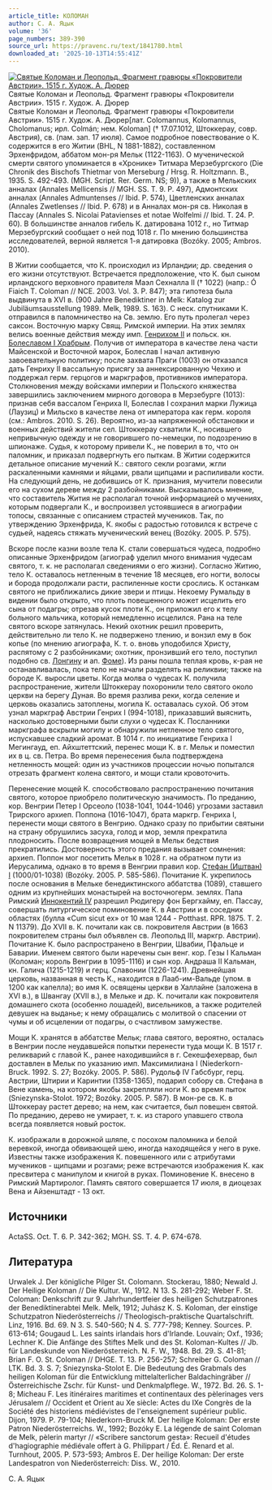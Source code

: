 ```yaml
---
article_title: КОЛОМАН
author: С. А. Яцык
volume: '36'
page_numbers: 389-390
source_url: https://pravenc.ru/text/1841780.html
downloaded_at: '2025-10-13T14:55:41Z'
---
```


[![Святые Коломан и Леопольд. Фрагмент гравюры «Покровители Австрии». 1515 г. Худож. А. Дюрер](https://pravenc.ru/data/2015/03/18/1234039086/i200.jpg "Кликните для увеличения картинки")](https://pravenc.ru/data/2015/03/18/1234039086/i400.jpg)Святые Коломан и Леопольд. Фрагмент гравюры «Покровители Австрии». 1515 г. Худож. А. Дюрер  
Святые Коломан и Леопольд. Фрагмент гравюры «Покровители Австрии». 1515 г. Худож. А. Дюрер[лат. Colomannus, Kolomannus, Cholomanus; ирл. Colmán; нем. Koloman] († 17.07.1012, Штоккерау, совр. Австрия), св. (пам. зап. 17 июля). Самое подробное повествование о К. содержится в его Житии (BHL, N 1881-1882), составленном Эрхенфридом, аббатом мон-ря Мельк (1122-1163). О мученической смерти святого упоминается в «Хронике» Титмара Мерзебургского (Die Chronik des Bischofs Thietmar von Merseburg / Hrsg. R. Holtzmann. B., 1935. S. 492-493. (MGH. Script. Rer. Germ. NS; 9)), а также в Мелькских анналах (Annales Mellicensis // MGH. SS. T. 9. P. 497), Адмонтских анналах (Annales Admuntenses // Ibid. P. 574), Цветленских анналах (Annales Zwetlenses // Ibid. P. 678) и в Анналах мон-ря св. Николая в Пассау (Annales S. Nicolai Patavienses et notae Wolfelmi // Ibid. T. 24. P. 60). В большинстве анналов гибель К. датирована 1012 г., но Титмар Мерзебургский сообщает о ней под 1018 г. По мнению большинства исследователей, верной является 1-я датировка (Bozóky. 2005; Ambros. 2010).

В Житии сообщается, что К. происходил из Ирландии; др. сведения о его жизни отсутствуют. Встречается предположение, что К. был сыном ирландского верховного правителя Маэл Сехналла II († 1022) (напр.: Ó Fiaich T. Coloman // NCE. 2003. Vol. 3. P. 847); эта гипотеза была выдвинута в XVI в. (900 Jahre Benediktiner in Melk: Katalog zur Jubiläumsausstellung 1989. Melk, 1989. S. 163). С неск. спутниками К. отправился в паломничество на Св. землю. Его путь пролегал через саксон. Восточную марку Свящ. Римской империи. На этих землях велись военные действия между имп. [Генрихом II](<https://pravenc.ru/text/Генрихом II.html>) и польск. кн. [Болеславом I Храбрым](<https://pravenc.ru/text/Болеслав I Храбрый.html>). Получив от императора в качестве лена части Майсенской и Восточной марок, Болеслав I начал активную завоевательную политику; после захвата Праги (1003) он отказался дать Генриху II вассальную присягу за аннексированную Чехию и поддержал герм. герцогов и маркграфов, противников императора. Столкновения между войсками империи и Польского княжества завершились заключением мирного договора в Мерзебурге (1013): признав себя вассалом Генриха II, Болеслав I сохранил марки Лужица (Лаузиц) и Мильско в качестве лена от императора как герм. короля (см.: Ambros. 2010. S. 26). Вероятно, из-за напряженной обстановки и военных действий жители сел. Штоккерау схватили К., носившего непривычную одежду и не говорившего по-немецки, по подозрению в шпионаже. Судья, к которому привели К., не поверил в то, что он паломник, и приказал подвергнуть его пыткам. В Житии содержится детальное описание мучений К.: святого секли розгами, жгли раскаленными камнями и яйцами, рвали щипцами и распиливали кости. На следующий день, не добившись от К. признания, мучители повесили его на сухом дереве между 2 разбойниками. Высказывалось мнение, что составитель Жития не располагал точной информацией о мучениях, которым подвергали К., и воспроизвел устоявшиеся в агиографии топосы, связанные с описанием страстей мучеников. Так, по утверждению Эрхенфрида, К. якобы с радостью готовился к встрече с судьей, надеясь стяжать мученический венец (Bozóky. 2005. P. 575).

Вскоре после казни возле тела К. стали совершаться чудеса, подробно описанные Эрхенфридом (агиограф уделил много внимания чудесам святого, т. к. не располагал сведениями о его жизни). Согласно Житию, тело К. оставалось нетленным в течение 18 месяцев, его ногти, волосы и борода продолжали расти, распиленные кости срослись. К останкам святого не приближались дикие звери и птицы. Некоему Румальду в видении было открыто, что плоть повешенного может исцелить его сына от подагры; отрезав кусок плоти К., он приложил его к телу больного мальчика, который немедленно исцелился. Рана на теле святого вскоре затянулась. Некий охотник решил проверить, действительно ли тело К. не подвержено тлению, и вонзил ему в бок копье (по мнению агиографа, К. т. о. вновь уподобился Христу, распятому с 2 разбойниками; охотник, пронзивший его тело, поступил подобно св. [Лонгину](https://pravenc.ru/text/Лонгину.html) и ап. [Фоме](https://pravenc.ru/text/Фоме.html)). Из раны пошла теплая кровь, к-рая не останавливалась, пока тело не начали разделять на реликвии; также на бороде К. выросли цветы. Когда молва о чудесах К. получила распространение, жители Штоккерау похоронили тело святого около церкви на берегу Дуная. Во время разлива реки, когда селение и церковь оказались затоплены, могила К. оставалась сухой. Об этом узнал маркграф Австрии Генрих I (994-1018), приказавший выяснить, насколько достоверными были слухи о чудесах К. Посланники маркграфа вскрыли могилу и обнаружили нетленное тело святого, испускавшее сладкий аромат. В 1014 г. по инициативе Генриха I Мегингауд, еп. Айхштеттский, перенес мощи К. в г. Мельк и поместил их в ц. св. Петра. Во время перенесения была подтверждена нетленность мощей: один из участников процессии ночью попытался отрезать фрагмент колена святого, и мощи стали кровоточить.

Перенесение мощей К. способствовало распространению почитания святого, которое приобрело политическую значимость. По преданию, кор. Венгрии Петер I Орсеоло (1038-1041, 1044-1046) угрозами заставил Трирского архиеп. Поппона (1016-1047), брата маркгр. Генриха I, перенести мощи святого в Венгрию. Однако сразу по прибытии святыни на страну обрушились засуха, голод и мор, земля прекратила плодоносить. После возвращения мощей в Мельк бедствия прекратились. Достоверность этого предания вызывает сомнения: архиеп. Поппон мог посетить Мельк в 1028 г. на обратном пути из Иерусалима, однако в то время в Венгрии правил кор. [Стефан (Иштван) I](<https://pravenc.ru/text/Стефан (Иштван) I.html>) (1000/01-1038) (Bozóky. 2005. P. 585-586). Почитание К. укрепилось после основания в Мельке бенедиктинского аббатства (1089), ставшего одним из крупнейших монастырей на восточногерм. землях. Папа Римский [Иннокентий IV](<https://pravenc.ru/text/Иннокентий IV.html>) разрешил Рюдигеру фон Бергхайму, еп. Пассау, совершать литургическое поминовение К. в Австрии и в соседних областях (булла «Cum sicut ex» от 10 мая 1244 - Potthast. RPR. 1875. T. 2. N 11379). До XVII в. К. почитали как св. покровителя Австрии (в 1663 покровителем страны был объявлен св. Леопольд III, маркгр. Австрии). Почитание К. было распространено в Венгрии, Швабии, Пфальце и Баварии. Именем святого были наречены сын венг. кор. Гезы I Кальман (Коломан; король Венгрии в 1095-1116) и сын кор. Андраша II Кальман, кн. Галича (1215-1219) и герц. Славонии (1226-1241). Древнейшая церковь, названная в честь К., находится в Лааб-им-Вальде (упом. в 1200 как капелла); во имя К. освящены церкви в Халлайне (заложена в XVI в.), в Швангау (XVII в.), в Мельке и др. К. почитали как покровителя домашнего скота (особенно лошадей), висельников, а также родителей девушек на выданье; к нему обращались с молитвой о спасении от чумы и об исцелении от подагры, о счастливом замужестве.

Мощи К. хранятся в аббатстве Мельк; глава святого, вероятно, осталась в Венгрии после неудавшейся попытки перенести туда мощи К. В 1517 г. реликварий с главой К., ранее находившийся в г. Секешфехервар, был доставлен в Мельк по указанию имп. Максимилиана I (Niederkorn-Bruck. 1992. S. 27; Bozóky. 2005. P. 586). Рудольф IV Габсбург, герц. Австрии, Штирии и Каринтии (1358-1365), подарил собору св. Стефана в Вене камень, на котором якобы закрепляли ноги К. во время пыток (Sniezynska-Stolot. 1972; Bozóky. 2005. P. 587). В мон-ре св. К. в Штоккерау растет дерево; на нем, как считается, был повешен святой. По преданию, дерево не умирает, т. к. из старого упавшего ствола всегда появляется новый росток.

К. изображали в дорожной шляпе, с посохом паломника и белой веревкой, иногда обвивающей шею, иногда находящейся у него в руке. Известны также изображения К. повешенного или с атрибутами мучеников - щипцами и розгами; реже встречаются изображения К. как пресвитера с манипулом и книгой в руках. Поминовение К. внесено в Римский Мартиролог. Память святого совершается 17 июля, в диоцезах Вена и Айзенштадт - 13 окт.

## Источники

ActaSS. Oct. T. 6. P. 342-362; MGH. SS. T. 4. P. 674-678.

## Литература

Urwalek J. Der königliche Pilger St. Colomann. Stockerau, 1880; Newald J. Der Heilige Koloman // Die Kultur. W., 1912. N 13. S. 281-292; Weber F. St. Coloman: Denkschrift zur 9. Jahrhundertfeier des heiligen Schutzpatrones der Benediktinerabtei Melk. Melk, 1912; Juhász K. S. Koloman, der einstige Schutzpatron Niederösterreichs // Theologisch-praktische Quartalschrift. Linz, 1916. Bd. 69. N 3. S. 540-560; N 4. S. 777-798; Kenney. Sources. P. 613-614; Gougaud L. Les saints irlandais hors d'Irlande. Louvain; Oxf., 1936; Lechner K. Die Anfänge des Stiftes Melk und des St. Koloman-Kultes // Jb. für Landeskunde von Niederösterreich. N. F. W., 1948. Bd. 29. S. 41-81; Brian F. O. St. Coloman // DHGE. T. 13. P. 256-257; Schreiber G. Coloman // LTK. Bd. 3. S. 7; Sniezynska-Stolot E. Die Bedeutung des Grabmals des heiligen Koloman für die Entwicklung mittelalterlicher Baldachingräber // Österreichische Zschr. für Kunst- und Denkmalpflege. W., 1972. Bd. 26. S. 1-8; Micheau F. Les itinéraires maritimes et continentaux des pèlerinages vers Jérusalem // Occident et Orient au Xe siècle: Actes du IXe Congrès de la Société des historiens médiévistes de l'enseignement supérieur public. Dijon, 1979. P. 79-104; Niederkorn-Bruck M. Der heilige Koloman: Der erste Patron Niederösterreichs. W., 1992; Bozóky E. La légende de saint Coloman de Melk, pèlerin martyr // «Scribere sanctorum gesta»: Recueil d'études d'hagiographie médiévale offert à G. Philippart / Éd. É. Renard et al. Turnhout, 2005. P. 573-593; Ambros E. Der heilige Koloman: Der erste Landespatron von Niederösterreich: Diss. W., 2010.

С. А. Яцык
